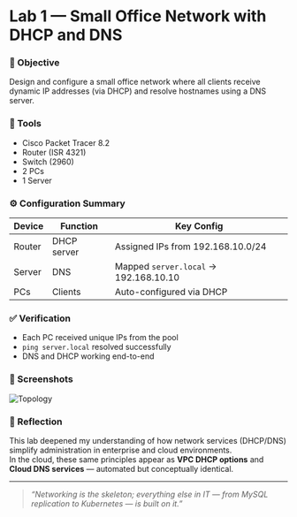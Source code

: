 # Lab 1 — Small Office Network with DHCP and DNS

### 🎯 Objective
Design and configure a small office network where all clients receive dynamic IP addresses (via DHCP) and resolve hostnames using a DNS server.

### 🧰 Tools
- Cisco Packet Tracer 8.2
- Router (ISR 4321)
- Switch (2960)
- 2 PCs
- 1 Server

### ⚙️ Configuration Summary
| Device | Function | Key Config |
|--------|-----------|------------|
| Router | DHCP server | Assigned IPs from 192.168.10.0/24 |
| Server | DNS | Mapped `server.local` → 192.168.10.10 |
| PCs | Clients | Auto-configured via DHCP |

### ✅ Verification
- Each PC received unique IPs from the pool  
- `ping server.local` resolved successfully  
- DNS and DHCP working end-to-end

### 📸 Screenshots
![Topology](./screenshot)

### 💭 Reflection
This lab deepened my understanding of how network services (DHCP/DNS) simplify administration in enterprise and cloud environments.  
In the cloud, these same principles appear as **VPC DHCP options** and **Cloud DNS services** — automated but conceptually identical.

---

> *“Networking is the skeleton; everything else in IT — from MySQL replication to Kubernetes — is built on it.”*

